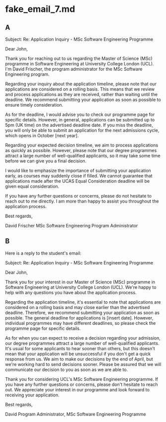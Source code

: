 # fake_email_7.md

## A

Subject: Re: Application Inquiry - MSc Software Engineering Programme

Dear John,

Thank you for reaching out to us regarding the Master of Science (MSc) programme in Software Engineering at University College London (UCL). I'm David Frischer, the program administrator for the MSc Software Engineering program.

Regarding your inquiry about the application timeline, please note that our applications are considered on a rolling basis. This means that we review and process applications as they are received, rather than waiting until the deadline. We recommend submitting your application as soon as possible to ensure timely consideration.

As for the deadline, I would advise you to check our programme page for specific details. However, in general, applications can be submitted up to 5pm (UK time) on the advertised deadline date. If you miss the deadline, you will only be able to submit an application for the next admissions cycle, which opens in October [next year].

Regarding your expected decision timeline, we aim to process applications as quickly as possible. However, please note that our degree programmes attract a large number of well-qualified applicants, so it may take some time before we can give you a final decision.

I would like to emphasize the importance of submitting your application early, as courses may suddenly close if filled. We cannot guarantee that applications made after the UCAS Equal Consideration deadline will be given equal consideration.

If you have any further questions or concerns, please do not hesitate to reach out to me directly. I am more than happy to assist you throughout the application process.

Best regards,

David Frischer
MSc Software Engineering Program Administrator

## B

Here is a reply to the student's email:

Subject: Re: Application Inquiry - MSc Software Engineering Programme

Dear John,

Thank you for your interest in our Master of Science (MSc) programme in Software Engineering at University College London (UCL). We're happy to help with any questions you have about the application process.

Regarding the application timeline, it's essential to note that applications are considered on a rolling basis and may close earlier than the advertised deadline. Therefore, we recommend submitting your application as soon as possible. The general deadline for applications is [insert date]. However, individual programmes may have different deadlines, so please check the programme page for specific details.

As for when you can expect to receive a decision regarding your admission, our degree programmes attract a large number of well-qualified applicants. It's usual for some applicants to hear sooner than others, but this doesn't mean that your application will be unsuccessful if you don't get a quick response from us. We aim to make our decisions by the end of April, but we're working hard to send decisions sooner. Please be assured that we will communicate our decision to you as soon as we are able to.

Thank you for considering UCL's MSc Software Engineering programme. If you have any further questions or concerns, please don't hesitate to reach out. We appreciate your interest in our programme and look forward to receiving your application.

Best regards,

David
Program Administrator, MSc Software Engineering Programme



